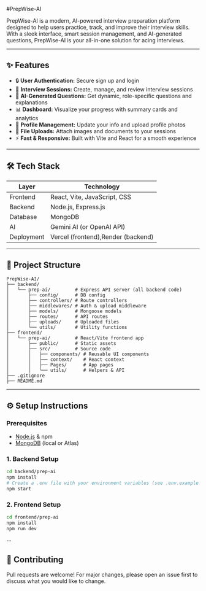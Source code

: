 #PrepWise-AI

PrepWise-AI is a modern, AI-powered interview preparation platform designed to help users practice, track, and improve their interview skills. With a sleek interface, smart session management, and AI-generated questions, PrepWise-AI is your all-in-one solution for acing interviews.

---

## ✨ Features

- 🔒 **User Authentication:** Secure sign up and login
- 📝 **Interview Sessions:** Create, manage, and review interview sessions
- 🤖 **AI-Generated Questions:** Get dynamic, role-specific questions and explanations
- 📊 **Dashboard:** Visualize your progress with summary cards and analytics
- 👤 **Profile Management:** Update your info and upload profile photos
- 📂 **File Uploads:** Attach images and documents to your sessions
- ⚡ **Fast & Responsive:** Built with Vite and React for a smooth experience

---

## 🛠️ Tech Stack

| Layer      | Technology                |
|------------|---------------------------|
| Frontend   | React, Vite, JavaScript, CSS |
| Backend    | Node.js, Express.js       |
| Database   | MongoDB                   |
| AI         | Gemini AI (or OpenAI API) |
| Deployment | Vercel (frontend),Render (backend) |

---

## 📁 Project Structure

```text
PrepWise-AI/
├── backend/
│   └── prep-ai/         # Express API server (all backend code)
│       ├── config/      # DB config
│       ├── controllers/ # Route controllers
│       ├── middlewares/ # Auth & upload middleware
│       ├── models/      # Mongoose models
│       ├── routes/      # API routes
│       ├── uploads/     # Uploaded files
│       └── utils/       # Utility functions
├── frontend/
│   └── prep-ai/         # React/Vite frontend app
│       ├── public/      # Static assets
│       ├── src/         # Source code
│       │   ├── components/ # Reusable UI components
│       │   ├── context/    # React context
│       │   ├── Pages/      # App pages
│       │   └── utils/      # Helpers & API
├── .gitignore
├── README.md
```

---

## ⚙️ Setup Instructions

### Prerequisites
- [Node.js](https://nodejs.org/) & npm
- [MongoDB](https://www.mongodb.com/) (local or Atlas)


### 1. Backend Setup
```sh
cd backend/prep-ai
npm install
# Create a .env file with your environment variables (see .env.example if available)
npm start
```

### 2. Frontend Setup
```sh
cd frontend/prep-ai
npm install
npm run dev
```

--

## 🤝 Contributing

Pull requests are welcome! For major changes, please open an issue first to discuss what you would like to change.



